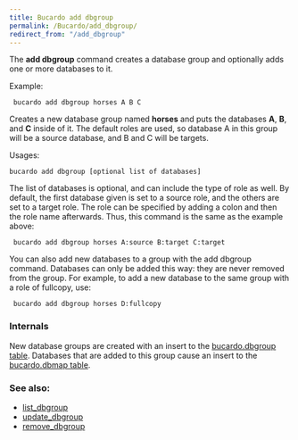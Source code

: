 ```yaml
---
title: Bucardo add dbgroup
permalink: /Bucardo/add_dbgroup/
redirect_from: "/add_dbgroup"
---
```


The **add dbgroup** command creates a database group and optionally adds one or more databases to it.

Example:

` bucardo add dbgroup horses A B C`

Creates a new database group named **horses** and puts the databases **A**, **B**, and **C** inside of it. The default roles are used, so database A in this group will be a source database, and B and C will be targets.

Usages:

` bucardo add dbgroup `<name>` [optional list of databases]`

The list of databases is optional, and can include the type of role as well. By default, the first database given is set to a source role, and the others are set to a target role. The role can be specified by adding a colon and then the role name afterwards. Thus, this command is the same as the example above:

` bucardo add dbgroup horses A:source B:target C:target`

You can also add new databases to a group with the add dbgroup command. Databases can only be added this way: they are never removed from the group. For example, to add a new database to the same group with a role of fullcopy, use:

` bucardo add dbgroup horses D:fullcopy`

### Internals

New database groups are created with an insert to the [bucardo.dbgroup table](/bucardo.dbgroup_table "wikilink"). Databases that are added to this group cause an insert to the [bucardo.dbmap table](/bucardo.dbmap_table "wikilink").

### See also:

-   [list_dbgroup](/Bucardo/list_dbgroup "wikilink")
-   [update_dbgroup](/Bucardo/update_dbgroup "wikilink")
-   [remove_dbgroup](/Bucardo/remove_dbgroup "wikilink")
